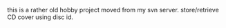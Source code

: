 this is a rather old hobby project moved from my svn server. store/retrieve CD cover using disc id.
